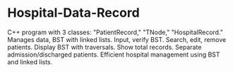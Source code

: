 # Hospital-Data-Record
C++ program with 3 classes: "PatientRecord," "TNode," "HospitalRecord." Manages data, BST with linked lists. Input, verify BST. Search, edit, remove patients. Display BST with traversals. Show total records. Separate admission/discharged patients. Efficient hospital management using BST and linked lists.
